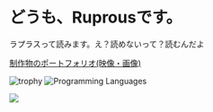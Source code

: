 # どうも、Ruprousです。
ラプラスって読みます。え？読めないって？読むんだよ

[制作物のポートフォリオ(映像・画像)](https://www.foriio.com/ruprous)

![trophy](https://github-profile-trophy.vercel.app/?username=Ruprous&theme=darkhub)
![Programming Languages](https://skillicons.dev/icons?i=ps,ai,pr,xd,ae,figma,blender,python,java,cpp,github,html,css,js)

<a href="https://www.razer.com/cortex/"><img src="https://deals-assets-cdn.razerzone.com/postcard/4c65d68400b88a2eb4333112dfd4ef03.png"/></a>






